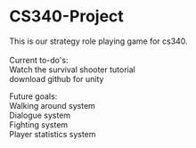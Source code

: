 # CS340-Project

This is our strategy role playing game for cs340.  
<br />
Current to-do's:  
Watch the survival shooter tutorial  
download github for unity  

Future goals:  
Walking around system  
Dialogue system  
Fighting system  
Player statistics system  
